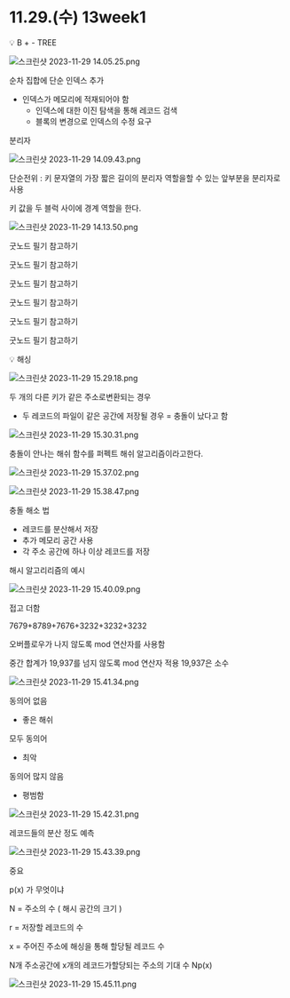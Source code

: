 # 11.29.(수) 13week1

<aside>
💡 B + - TREE

</aside>

![스크린샷 2023-11-29 14.05.25.png](11%2029%20(%E1%84%89%E1%85%AE)%2013week1%2096378c2b360643f5b3031b9e6bef8922/%25E1%2584%2589%25E1%2585%25B3%25E1%2584%258F%25E1%2585%25B3%25E1%2584%2585%25E1%2585%25B5%25E1%2586%25AB%25E1%2584%2589%25E1%2585%25A3%25E1%2586%25BA_2023-11-29_14.05.25.png)

순차 집합에 단순 인덱스 추가

- 인덱스가 메모리에 적재되어야 함
    - 인덱스에 대한 이진 탐색을 통해 레코드 검색
    - 블록의 변경으로 인덱스의 수정 요구

분리자

![스크린샷 2023-11-29 14.09.43.png](11%2029%20(%E1%84%89%E1%85%AE)%2013week1%2096378c2b360643f5b3031b9e6bef8922/%25E1%2584%2589%25E1%2585%25B3%25E1%2584%258F%25E1%2585%25B3%25E1%2584%2585%25E1%2585%25B5%25E1%2586%25AB%25E1%2584%2589%25E1%2585%25A3%25E1%2586%25BA_2023-11-29_14.09.43.png)

단순전위 : 키 문자열의 가장 짧은 길이의 분리자 역할을할 수 있는 앞부분을 분리자로 사용

키 값을 두 블럭 사이에 경계 역할을 한다.

![스크린샷 2023-11-29 14.13.50.png](11%2029%20(%E1%84%89%E1%85%AE)%2013week1%2096378c2b360643f5b3031b9e6bef8922/%25E1%2584%2589%25E1%2585%25B3%25E1%2584%258F%25E1%2585%25B3%25E1%2584%2585%25E1%2585%25B5%25E1%2586%25AB%25E1%2584%2589%25E1%2585%25A3%25E1%2586%25BA_2023-11-29_14.13.50.png)

굿노드 필기 참고하기

굿노드 필기 참고하기

굿노드 필기 참고하기

굿노드 필기 참고하기

굿노드 필기 참고하기

굿노드 필기 참고하기

<aside>
💡 해싱

</aside>

![스크린샷 2023-11-29 15.29.18.png](11%2029%20(%E1%84%89%E1%85%AE)%2013week1%2096378c2b360643f5b3031b9e6bef8922/%25E1%2584%2589%25E1%2585%25B3%25E1%2584%258F%25E1%2585%25B3%25E1%2584%2585%25E1%2585%25B5%25E1%2586%25AB%25E1%2584%2589%25E1%2585%25A3%25E1%2586%25BA_2023-11-29_15.29.18.png)

두 개의 다른 키가 같은 주소로변환되는 경우

- 두 레코드의 파일이 같은 공간에 저장될 경우 = 충돌이 났다고 함

![스크린샷 2023-11-29 15.30.31.png](11%2029%20(%E1%84%89%E1%85%AE)%2013week1%2096378c2b360643f5b3031b9e6bef8922/%25E1%2584%2589%25E1%2585%25B3%25E1%2584%258F%25E1%2585%25B3%25E1%2584%2585%25E1%2585%25B5%25E1%2586%25AB%25E1%2584%2589%25E1%2585%25A3%25E1%2586%25BA_2023-11-29_15.30.31.png)

충돌이 안나는 해쉬 함수를 퍼펙트 해쉬 알고리즘이라고한다.

![스크린샷 2023-11-29 15.37.02.png](11%2029%20(%E1%84%89%E1%85%AE)%2013week1%2096378c2b360643f5b3031b9e6bef8922/%25E1%2584%2589%25E1%2585%25B3%25E1%2584%258F%25E1%2585%25B3%25E1%2584%2585%25E1%2585%25B5%25E1%2586%25AB%25E1%2584%2589%25E1%2585%25A3%25E1%2586%25BA_2023-11-29_15.37.02.png)

![스크린샷 2023-11-29 15.38.47.png](11%2029%20(%E1%84%89%E1%85%AE)%2013week1%2096378c2b360643f5b3031b9e6bef8922/%25E1%2584%2589%25E1%2585%25B3%25E1%2584%258F%25E1%2585%25B3%25E1%2584%2585%25E1%2585%25B5%25E1%2586%25AB%25E1%2584%2589%25E1%2585%25A3%25E1%2586%25BA_2023-11-29_15.38.47.png)

충돌 해소 법

- 레코드를 분산해서 저장
- 추가 메모리 공간 사용
- 각 주소 공간에 하나 이상 레코드를 저장

해시 알고리리즘의 예시

![스크린샷 2023-11-29 15.40.09.png](11%2029%20(%E1%84%89%E1%85%AE)%2013week1%2096378c2b360643f5b3031b9e6bef8922/%25E1%2584%2589%25E1%2585%25B3%25E1%2584%258F%25E1%2585%25B3%25E1%2584%2585%25E1%2585%25B5%25E1%2586%25AB%25E1%2584%2589%25E1%2585%25A3%25E1%2586%25BA_2023-11-29_15.40.09.png)

접고 더함

7679+8789+7676+3232+3232+3232

오버플로우가 나지 않도록 mod 연산자를 사용함 

중간 합계가 19,937를 넘지 않도록 mod 연산자 적용 19,937은 소수

![스크린샷 2023-11-29 15.41.34.png](11%2029%20(%E1%84%89%E1%85%AE)%2013week1%2096378c2b360643f5b3031b9e6bef8922/%25E1%2584%2589%25E1%2585%25B3%25E1%2584%258F%25E1%2585%25B3%25E1%2584%2585%25E1%2585%25B5%25E1%2586%25AB%25E1%2584%2589%25E1%2585%25A3%25E1%2586%25BA_2023-11-29_15.41.34.png)

동의어 없음

- 좋은 해쉬

모두 동의어

- 최악

동의어 많지 않음

- 평범함

![스크린샷 2023-11-29 15.42.31.png](11%2029%20(%E1%84%89%E1%85%AE)%2013week1%2096378c2b360643f5b3031b9e6bef8922/%25E1%2584%2589%25E1%2585%25B3%25E1%2584%258F%25E1%2585%25B3%25E1%2584%2585%25E1%2585%25B5%25E1%2586%25AB%25E1%2584%2589%25E1%2585%25A3%25E1%2586%25BA_2023-11-29_15.42.31.png)

레코드들의 분산 정도 예측

![스크린샷 2023-11-29 15.43.39.png](11%2029%20(%E1%84%89%E1%85%AE)%2013week1%2096378c2b360643f5b3031b9e6bef8922/%25E1%2584%2589%25E1%2585%25B3%25E1%2584%258F%25E1%2585%25B3%25E1%2584%2585%25E1%2585%25B5%25E1%2586%25AB%25E1%2584%2589%25E1%2585%25A3%25E1%2586%25BA_2023-11-29_15.43.39.png)

중요 

p(x) 가 무엇이냐

N = 주소의 수 ( 해시 공간의 크기 )

r = 저장할 레코드의 수

x = 주어진 주소에 해싱을 통해 할당될 레코드 수

N개 주소공간에 x개의 레코드가할당되는 주소의 기대 수 Np(x)

![스크린샷 2023-11-29 15.45.11.png](11%2029%20(%E1%84%89%E1%85%AE)%2013week1%2096378c2b360643f5b3031b9e6bef8922/%25E1%2584%2589%25E1%2585%25B3%25E1%2584%258F%25E1%2585%25B3%25E1%2584%2585%25E1%2585%25B5%25E1%2586%25AB%25E1%2584%2589%25E1%2585%25A3%25E1%2586%25BA_2023-11-29_15.45.11.png)